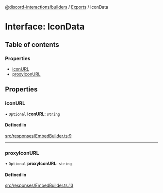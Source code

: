 [@discord-interactions/builders](../README.md) / [Exports](../modules.md) / IconData

# Interface: IconData

## Table of contents

### Properties

- [iconURL](IconData.md#iconurl)
- [proxyIconURL](IconData.md#proxyiconurl)

## Properties

### iconURL

• `Optional` **iconURL**: `string`

#### Defined in

[src/responses/EmbedBuilder.ts:9](https://github.com/ssMMiles/interactions.ts/blob/df1cc9e/packages/builders/src/responses/EmbedBuilder.ts#L9)

___

### proxyIconURL

• `Optional` **proxyIconURL**: `string`

#### Defined in

[src/responses/EmbedBuilder.ts:13](https://github.com/ssMMiles/interactions.ts/blob/df1cc9e/packages/builders/src/responses/EmbedBuilder.ts#L13)

